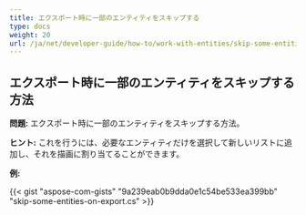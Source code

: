 ```yaml
---
title: エクスポート時に一部のエンティティをスキップする
type: docs
weight: 20
url: /ja/net/developer-guide/how-to/work-with-entities/skip-some-entities-on-export/
---
```



## **エクスポート時に一部のエンティティをスキップする方法**

**問題:** エクスポート時に一部のエンティティをスキップする方法。

**ヒント:** これを行うには、必要なエンティティだけを選択して新しいリストに追加し、それを描画に割り当てることができます。

**例:**

{{< gist "aspose-com-gists" "9a239eab0b9dda0e1c54be533ea399bb" "skip-some-entities-on-export.cs" >}}
